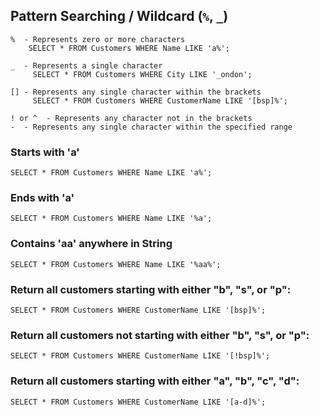 ## Pattern Searching / Wildcard (`%`, `_`)
    %  - Represents zero or more characters       
        SELECT * FROM Customers WHERE Name LIKE 'a%';

    _  - Represents a single character    
         SELECT * FROM Customers WHERE City LIKE '_ondon';     

    [] - Represents any single character within the brackets 
         SELECT * FROM Customers WHERE CustomerName LIKE '[bsp]%';

    ! or ^  - Represents any character not in the brackets     
    -  - Represents any single character within the specified range


### Starts with 'a'
```
SELECT * FROM Customers WHERE Name LIKE 'a%';
```

### Ends with 'a'
```
SELECT * FROM Customers WHERE Name LIKE '%a';
```
### Contains 'aa' anywhere in String
```
SELECT * FROM Customers WHERE Name LIKE '%aa%';
```

### Return all customers starting with either "b", "s", or "p":
```
SELECT * FROM Customers WHERE CustomerName LIKE '[bsp]%';
```
### Return all customers not starting with either "b", "s", or "p":
```
SELECT * FROM Customers WHERE CustomerName LIKE '[!bsp]%';
```
### Return all customers starting with either "a", "b", "c", "d":
```
SELECT * FROM Customers WHERE CustomerName LIKE '[a-d]%';
```